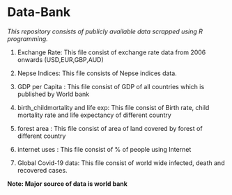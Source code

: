# Data-Bank

*This repository consists of publicly available data scrapped using R programming.*

1.  Exchange Rate: This file consist of exchange rate data from 2006 onwards (USD,EUR,GBP,AUD)

2.  Nepse Indices: This file consists of Nepse indices data.

3.  GDP per Capita : This file consist of GDP of all countries which is published by World bank

4.  birth_childmortality and life exp: This file consist of Birth rate, child mortality rate and life expectancy of different country

5.  forest area : This file consist of area of land covered by forest of different country

6.  internet uses : This file consist of % of people using Internet

7. Global Covid-19 data: This file consist of world wide infected, death and recovered cases.

**Note: Major source of data is world bank**
